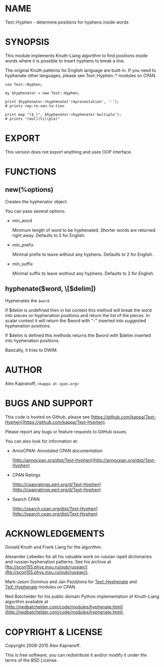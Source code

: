 # NAME

Text::Hyphen - determine positions for hyphens inside words

# SYNOPSIS

This module implements Knuth-Liang algorithm to find positions inside
words where it is possible to insert hyphens to break a line.

The original Knuth patterns for English language are built-in.
If you need to hyphenate other languages, please see Text::Hyphen::\*
modules on CPAN.

    use Text::Hyphen;

    my $hyphenator = new Text::Hyphen;

    print $hyphenator->hyphenate('representation', '-');
    # prints rep-re-sen-ta-tion

    print map "($_)", $hyphenator->hyphenate('multiple');
    # prints "(mul)(ti)(ple)"

# EXPORT

This version does not export anything and uses OOP interface.

# FUNCTIONS

## new(%options)

Creates the hyphenator object.

You can pass several options:

- min\_word

    Minimum length of word to be hyphenated. Shorter words are returned
    right away. Defaults to 5 for English.

- min\_prefix

    Minimal prefix to leave without any hyphens. Defaults to 2 for
    English.

- min\_suffix

    Minimal suffix to leave wothout any hyphens. Defaults to 2 for
    English.

## hyphenate($word, \[$delim\])

Hyphenates the `$word`.

If $delim is undefined then in list context this method will break the word
into pieces on hyphenation positions and return the list of the pieces.
In scalar context it will return the $word with "-" inserted into suggested
hyphenation positions.

If $delim is defined this methods returns the $word with $delim inserted
into hyphenation positions.

Basically, it tries to DWIM.

# AUTHOR

Alex Kapranoff, `<kappa at cpan.org>`

# BUGS AND SUPPORT

This code is hosted on Github, please see [https://github.com/kappa/Text-Hyphen](https://github.com/kappa/Text-Hyphen).

Please report any bugs or feature requests to GitHub issues.

You can also look for information at:

- AnnoCPAN: Annotated CPAN documentation

    [http://annocpan.org/dist/Text-Hyphen](http://annocpan.org/dist/Text-Hyphen)

- CPAN Ratings

    [http://cpanratings.perl.org/d/Text-Hyphen](http://cpanratings.perl.org/d/Text-Hyphen)

- Search CPAN

    [http://search.cpan.org/dist/Text-Hyphen](http://search.cpan.org/dist/Text-Hyphen)

# ACKNOWLEDGEMENTS

Donald Knuth and Frank Liang for the algorithm.

Alexander Lebedev for all his valuable work on russian ispell
dictionaries and russian hyphenation patterns. See his archive
at [ftp://scon155.phys.msu.ru/pub/russian/](ftp://scon155.phys.msu.ru/pub/russian/).

Mark-Jason Dominus and Jan Pazdziora for [Text::Hyphenate](https://metacpan.org/pod/Text%3A%3AHyphenate) and [TeX::Hyphenate](https://metacpan.org/pod/TeX%3A%3AHyphenate)
modules on CPAN.

Ned Batchelder for his public domain Python implementation of
Knuth-Liang algorithm available at [http://nedbatchelder.com/code/modules/hyphenate.html](http://nedbatchelder.com/code/modules/hyphenate.html).

# COPYRIGHT & LICENSE

Copyright 2008-2015 Alex Kapranoff.

This is free software; you can redistribute it and/or modify it under
the terms of the BSD License.
